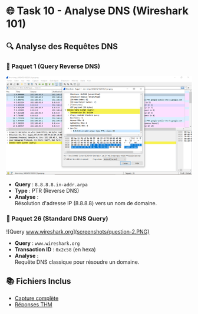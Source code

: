 # 🌐 Task 10 - Analyse DNS (Wireshark 101)

## 🔍 Analyse des Requêtes DNS

### 📌 Paquet 1 (Query Reverse DNS)
![Query Reverse DNS](screenshots/question-1.PNG)  
- **Query** : `8.8.8.8.in-addr.arpa`  
- **Type** : PTR (Reverse DNS)  
- **Analyse** :  
  Résolution d'adresse IP (8.8.8.8) vers un nom de domaine.

### 📌 Paquet 26 (Standard DNS Query)
![Query www.wireshark.org](screenshots/question-2.PNG)  
- **Query** : `www.wireshark.org`  
- **Transaction ID** : `0x2c58` (en hexa)  
- **Analyse** :  
  Requête DNS classique pour résoudre un domaine.

## 📚 Fichiers Inclus
- [Capture complète](captures/dns+icmp_1602452102220.pcapng)
- [Réponses THM](answers.txt)